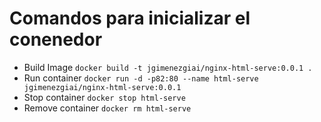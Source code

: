 # Comandos para inicializar el conenedor

* Build Image `docker build -t jgimenezgiai/nginx-html-serve:0.0.1 .`
* Run container `docker run -d -p82:80 --name html-serve jgimenezgiai/nginx-html-serve:0.0.1`
* Stop container `docker stop html-serve`
* Remove container `docker rm html-serve`
 